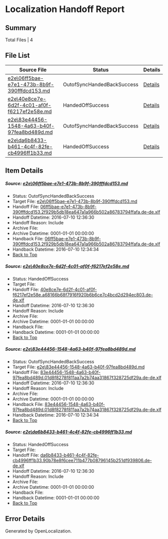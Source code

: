 # <a name='report-top'></a> Localization Handoff Report

## Summary
 Total Files | 4

## File List
 Source File | Status | Details 
 ----------- | ------ | ------- 
 [e2e\06ff5bae-e7e1-473b-8b9f-390fffdcd153.md](https://github.com/OpenLocalizationTestOrg/oltest/blob/956488af8e57ea64b60d19d2bc2a544b26cc310d/e2e/06ff5bae-e7e1-473b-8b9f-390fffdcd153.md) | OutofSyncHandedBackSuccess | [Details](#04843725a4937953d87d970145b0f5de0e2adc581)
 [e2e\40e8ce7e-6d2f-4c01-af0f-f6217ef2e58e.md](https://github.com/OpenLocalizationTestOrg/oltest/blob/8b57ca4fae37a455eeb305e7c9724e4b4a7821fc/e2e/40e8ce7e-6d2f-4c01-af0f-f6217ef2e58e.md) | HandedOffSuccess | [Details](#29699e122ae4aed0e8a92544cff37deb846195a43)
 [e2e\83e44456-1548-4a63-b40f-97fea8bd489d.md](https://github.com/OpenLocalizationTestOrg/oltest/blob/956488af8e57ea64b60d19d2bc2a544b26cc310d/e2e/83e44456-1548-4a63-b40f-97fea8bd489d.md) | OutofSyncHandedBackSuccess | [Details](#84cf27cae2f8da472e05fc64ef200d17af4bf3154)
 [e2e\da6b8433-b461-4c4f-82fe-cb4996ff1b33.md](https://github.com/OpenLocalizationTestOrg/oltest/blob/f551dfcd311f989d28a28331b6ec5d5b1c21a0a1/e2e/da6b8433-b461-4c4f-82fe-cb4996ff1b33.md) | HandedOffSuccess | [Details](#4a39e45974dea1d2e5092d4a8531cee1efd00c0d5)

## Item Details
##### <a name='04843725a4937953d87d970145b0f5de0e2adc581'></a> Source: [e2e\06ff5bae-e7e1-473b-8b9f-390fffdcd153.md](https://github.com/OpenLocalizationTestOrg/oltest/blob/956488af8e57ea64b60d19d2bc2a544b26cc310d/e2e/06ff5bae-e7e1-473b-8b9f-390fffdcd153.md)
* Status: OutofSyncHandedBackSuccess
* Target File: [e2e\06ff5bae-e7e1-473b-8b9f-390fffdcd153.md](https://github.com/OpenLocalizationTestOrg/oltest-dede-fly/blob/942fb930f0c6b6f0ff20be6b8ec2a43735858208/e2e/06ff5bae-e7e1-473b-8b9f-390fffdcd153.md)
* Handoff File: [06ff5bae-e7e1-473b-8b9f-390fffdcd153.2f929b5db18ea647a1a966b502a86783794ffafa.de-de.xlf](https://github.com/OpenLocalizationTestOrg/olhandoff-e2e/blob/ef206bc86afac8fe3550650e2bd6d7595a9a5b02/ol-handoff/OpenLocalizationTestOrg/oltest-dede-fly/ci/ht/06ff5bae-e7e1-473b-8b9f-390fffdcd153.2f929b5db18ea647a1a966b502a86783794ffafa.de-de.xlf)
* Handoff Datetime: 2016-07-10 12:36:30
* Handoff Reason: Include
* Archive File: 
* Archive Datetime: 0001-01-01 00:00:00
* Handback File: [06ff5bae-e7e1-473b-8b9f-390fffdcd153.2f929b5db18ea647a1a966b502a86783794ffafa.de-de.xlf](https://github.com/OpenLocalizationTestOrg/olhandback-e2e/blob/86b7b11df972441e557cab4dab93bf443023489d/ol-handback/OpenLocalizationTestOrg/oltest-dede-fly/ci/high/06ff5bae-e7e1-473b-8b9f-390fffdcd153.2f929b5db18ea647a1a966b502a86783794ffafa.de-de.xlf)
* Handback Datetime: 2016-07-10 12:34:34
* [Back to Top](#report-top)

##### <a name='29699e122ae4aed0e8a92544cff37deb846195a43'></a> Source: [e2e\40e8ce7e-6d2f-4c01-af0f-f6217ef2e58e.md](https://github.com/OpenLocalizationTestOrg/oltest/blob/8b57ca4fae37a455eeb305e7c9724e4b4a7821fc/e2e/40e8ce7e-6d2f-4c01-af0f-f6217ef2e58e.md)
* Status: HandedOffSuccess
* Target File: 
* Handoff File: [40e8ce7e-6d2f-4c01-af0f-f6217ef2e58e.a68166b68f7916f920b6b6ce7c4bcd2d294ec803.de-de.xlf](https://github.com/OpenLocalizationTestOrg/olhandoff-e2e/blob/ef206bc86afac8fe3550650e2bd6d7595a9a5b02/ol-handoff/OpenLocalizationTestOrg/oltest-dede-fly/ci/ht/40e8ce7e-6d2f-4c01-af0f-f6217ef2e58e.a68166b68f7916f920b6b6ce7c4bcd2d294ec803.de-de.xlf)
* Handoff Datetime: 2016-07-10 12:36:30
* Handoff Reason: Include
* Archive File: 
* Archive Datetime: 0001-01-01 00:00:00
* Handback File: 
* Handback Datetime: 0001-01-01 00:00:00
* [Back to Top](#report-top)

##### <a name='84cf27cae2f8da472e05fc64ef200d17af4bf3154'></a> Source: [e2e\83e44456-1548-4a63-b40f-97fea8bd489d.md](https://github.com/OpenLocalizationTestOrg/oltest/blob/956488af8e57ea64b60d19d2bc2a544b26cc310d/e2e/83e44456-1548-4a63-b40f-97fea8bd489d.md)
* Status: OutofSyncHandedBackSuccess
* Target File: [e2e\83e44456-1548-4a63-b40f-97fea8bd489d.md](https://github.com/OpenLocalizationTestOrg/oltest-dede-fly/blob/942fb930f0c6b6f0ff20be6b8ec2a43735858208/e2e/83e44456-1548-4a63-b40f-97fea8bd489d.md)
* Handoff File: [83e44456-1548-4a63-b40f-97fea8bd489d.01d8f8278f811aa7a2b74aa31867f328725df29a.de-de.xlf](https://github.com/OpenLocalizationTestOrg/olhandoff-e2e/blob/ef206bc86afac8fe3550650e2bd6d7595a9a5b02/ol-handoff/OpenLocalizationTestOrg/oltest-dede-fly/ci/ht/83e44456-1548-4a63-b40f-97fea8bd489d.01d8f8278f811aa7a2b74aa31867f328725df29a.de-de.xlf)
* Handoff Datetime: 2016-07-10 12:36:30
* Handoff Reason: Include
* Archive File: 
* Archive Datetime: 0001-01-01 00:00:00
* Handback File: [83e44456-1548-4a63-b40f-97fea8bd489d.01d8f8278f811aa7a2b74aa31867f328725df29a.de-de.xlf](https://github.com/OpenLocalizationTestOrg/olhandback-e2e/blob/86b7b11df972441e557cab4dab93bf443023489d/ol-handback/OpenLocalizationTestOrg/oltest-dede-fly/ci/high/83e44456-1548-4a63-b40f-97fea8bd489d.01d8f8278f811aa7a2b74aa31867f328725df29a.de-de.xlf)
* Handback Datetime: 2016-07-10 12:34:34
* [Back to Top](#report-top)

##### <a name='4a39e45974dea1d2e5092d4a8531cee1efd00c0d5'></a> Source: [e2e\da6b8433-b461-4c4f-82fe-cb4996ff1b33.md](https://github.com/OpenLocalizationTestOrg/oltest/blob/f551dfcd311f989d28a28331b6ec5d5b1c21a0a1/e2e/da6b8433-b461-4c4f-82fe-cb4996ff1b33.md)
* Status: HandedOffSuccess
* Target File: 
* Handoff File: [da6b8433-b461-4c4f-82fe-cb4996ff1b33.90b78e8f6cee711b477b08796145b251df939806.de-de.xlf](https://github.com/OpenLocalizationTestOrg/olhandoff-e2e/blob/ef206bc86afac8fe3550650e2bd6d7595a9a5b02/ol-handoff/OpenLocalizationTestOrg/oltest-dede-fly/ci/ht/da6b8433-b461-4c4f-82fe-cb4996ff1b33.90b78e8f6cee711b477b08796145b251df939806.de-de.xlf)
* Handoff Datetime: 2016-07-10 12:36:30
* Handoff Reason: Include
* Archive File: 
* Archive Datetime: 0001-01-01 00:00:00
* Handback File: 
* Handback Datetime: 0001-01-01 00:00:00
* [Back to Top](#report-top)


## Error Details

Generated by OpenLocalization.
